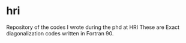 # hri
Repository of the codes I wrote during the phd at HRI
These are Exact diagonalization codes written in Fortran 90.
